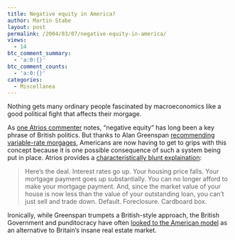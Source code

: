 ```yaml
---
title: Negative equity in America?
author: Martin Stabe
layout: post
permalink: /2004/03/07/negative-equity-in-america/
views:
  - 14
btc_comment_summary:
  - 'a:0:{}'
btc_comment_counts:
  - 'a:0:{}'
categories:
  - Miscellanea
---
```

Nothing gets many ordinary people fascinated by macroeconomics like a good political fight that affects their morgage.

As [one Atrios commenter][1] notes, &#8220;negative equity&#8221; has long been a key phrase of British politics. But thanks to Alan Greenspan [recommending variable-rate morgages][2], Americans are now having to get to grips with this concept because it is one possible consequence of such a system being put in place. Atrios provides a [characteristically blunt explaination][3]:

> Here&#8217;s the deal. Interest rates go up. Your housing price falls. Your mortgage payment goes up substantially. You can no longer afford to make your mortgage payment. And, since the market value of your house is now less than the value of your outstanding loan, you can&#8217;t just sell and trade down. Default. Foreclosure. Cardboard box.

Ironically, while Greenspan trumpets a British-style approach, the British Government and punditocracy have often [looked to the American model][4] as an alternative to Britain&#8217;s insane real estate market.

 [1]: http://www.haloscan.com/comments.php?user=atrios&comment=107867157431159955#582777
 [2]: http://www.nbc10.com/consumeralert/2894040/detail.html
 [3]: http://atrios.blogspot.com/2004_03_07_atrios_archive.html#107867157431159955
 [4]: http://observer.guardian.co.uk/cash/story/0,6903,986980,00.html